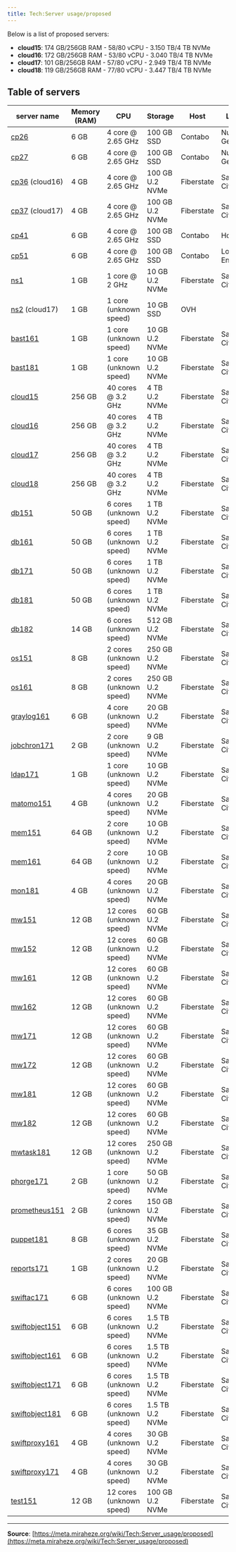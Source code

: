 ```yaml
---
title: Tech:Server usage/proposed
---
```


Below is a list of proposed servers:

* **cloud15**: 174 GB/256GB RAM - 58/80 vCPU - 3.150 TB/4 TB NVMe
* **cloud16**: 172 GB/256GB RAM - 53/80 vCPU - 3.040 TB/4 TB NVMe
* **cloud17**: 101 GB/256GB RAM - 57/80 vCPU - 2.949 TB/4 TB NVMe
* **cloud18**: 119 GB/256GB RAM - 77/80 vCPU - 3.447 TB/4 TB NVMe

## Table of servers 

| server name | Memory (RAM) | CPU | Storage | Host | Location | Debian version | Kernal version |
| --- | --- | --- | --- | --- | --- | --- | --- |
| [cp26](https://meta.miraheze.org/wiki/Tech:cp26) | 6 GB | 4 core @ 2.65 GHz | 100 GB SSD | Contabo | Nuremburg, Germany | Bookworm |
| [cp27](https://meta.miraheze.org/wiki/Tech:Cp27) | 6 GB | 4 core @ 2.65 GHz | 100 GB SSD | Contabo | Nuremburg, Germany | Bookworm |
| [cp36](https://meta.miraheze.org/wiki/Tech:Cp36) (cloud16) | 4 GB | 4 core @ 2.65 GHz | 100 GB U.2 NVMe | Fiberstate | Salt Lake City, UT | Bookworm |
| [cp37](https://meta.miraheze.org/wiki/Tech:Cp37) (cloud17) | 4 GB | 4 core @ 2.65 GHz | 100 GB U.2 NVMe | Fiberstate | Salt Lake City, UT | Bookworm |
| [cp41](https://meta.miraheze.org/wiki/Tech:cp41) | 6 GB | 4 core @ 2.65 GHz | 100 GB SSD | Contabo | Hong Kong | Bookworm |
| [cp51](https://meta.miraheze.org/wiki/Tech:Cp51) | 6 GB | 4 core @ 2.65 GHz | 100 GB SSD | Contabo | London, England | Bookworm |
| [ns1](/tech-docs/techns1) | 1 GB | 1 core @ 2 GHz | 10 GB U.2 NVMe | Fiberstate | Salt Lake City, UT | Bookworm |
| [ns2](/tech-docs/techns2) (cloud17) | 1 GB | 1 core (unknown speed) | 10 GB SSD | OVH |
| [bast161](/tech-docs/techbast161) | 1 GB | 1 core (unknown speed) | 10 GB U.2 NVMe | Fiberstate | Salt Lake City, UT | Bookworm |
| [bast181](/tech-docs/techbast181) | 1 GB | 1 core (unknown speed) | 10 GB U.2 NVMe | Fiberstate | Salt Lake City, UT | Bookworm |
| [cloud15](/tech-docs/techcloud15) | 256 GB | 40 cores @ 3.2 GHz | 4 TB U.2 NVMe | Fiberstate | Salt Lake City, UT | Bookworm |
| [cloud16](/tech-docs/techcloud16) | 256 GB | 40 cores @ 3.2 GHz | 4 TB U.2 NVMe | Fiberstate | Salt Lake City, UT | Bookworm |
| [cloud17](/tech-docs/techcloud17) | 256 GB | 40 cores @ 3.2 GHz | 4 TB U.2 NVMe | Fiberstate | Salt Lake City, UT | Bookworm |
| [cloud18](/tech-docs/techcloud18) | 256 GB | 40 cores @ 3.2 GHz | 4 TB U.2 NVMe | Fiberstate | Salt Lake City, UT | Bookworm |
| [db151](/tech-docs/techdb151) | 50 GB | 6 cores (unknown speed) | 1 TB U.2 NVMe | Fiberstate | Salt Lake City, UT | Bookworm |
| [db161](/tech-docs/techdb161) | 50 GB | 6 cores (unknown speed) | 1 TB U.2 NVMe | Fiberstate | Salt Lake City, UT | Bookworm |
| [db171](/tech-docs/techdb171) | 50 GB | 6 cores (unknown speed) | 1 TB U.2 NVMe | Fiberstate | Salt Lake City, UT | Bookworm |
| [db181](/tech-docs/techdb181) | 50 GB | 6 cores (unknown speed) | 1 TB U.2 NVMe | Fiberstate | Salt Lake City, UT | Bookworm |
| [db182](/tech-docs/techdb182) | 14 GB | 6 cores (unknown speed) | 512 GB U.2 NVMe | Fiberstate | Salt Lake City, UT | Bookworm |
| [os151](/tech-docs/techos151) | 8 GB | 2 cores (unknown speed) | 250 GB U.2 NVMe | Fiberstate | Salt Lake City, UT | Bookworm |
| [os161](/tech-docs/techos161) | 8 GB | 2 cores (unknown speed) | 250 GB U.2 NVMe | Fiberstate | Salt Lake City, UT | Bookworm |
| [graylog161](/tech-docs/techgraylog161) | 6 GB | 4 core (unknown speed) | 20 GB U.2 NVMe | Fiberstate | Salt Lake City, UT | Bookworm |
| [jobchron171](/tech-docs/techjobchron171) | 2 GB | 2 core (unknown speed) | 9 GB U.2 NVMe | Fiberstate | Salt Lake City, UT | Bookworm |
| [ldap171](/tech-docs/techldap171) | 1 GB | 1 core (unknown speed) | 10 GB U.2 NVMe | Fiberstate | Salt Lake City, UT | Bookworm |
| [matomo151](/tech-docs/techmatomo151) | 4 GB | 4 cores (unknown speed) | 20 GB U.2 NVMe | Fiberstate | Salt Lake City, UT | Bookworm |
| [mem151](/tech-docs/techmem151) | 64 GB | 2 core (unknown speed) | 10 GB U.2 NVMe | Fiberstate | Salt Lake City, UT | Bookworm |
| [mem161](/tech-docs/techmem161) | 64 GB | 2 core (unknown speed) | 10 GB U.2 NVMe | Fiberstate | Salt Lake City, UT | Bookworm |
| [mon181](/tech-docs/techmon181) | 4 GB | 4 cores (unknown speed) | 20 GB U.2 NVMe | Fiberstate | Salt Lake City, UT | Bookworm |
| [mw151](/tech-docs/techmw151) | 12 GB | 12 cores (unknown speed) | 60 GB U.2 NVMe | Fiberstate | Salt Lake City, UT | Bookworm |
| [mw152](/tech-docs/techmw152) | 12 GB | 12 cores (unknown speed) | 60 GB U.2 NVMe | Fiberstate | Salt Lake City, UT | Bookworm |
| [mw161](/tech-docs/techmw161) | 12 GB | 12 cores (unknown speed) | 60 GB U.2 NVMe | Fiberstate | Salt Lake City, UT | Bookworm |
| [mw162](/tech-docs/techmw162) | 12 GB | 12 cores (unknown speed) | 60 GB U.2 NVMe | Fiberstate | Salt Lake City, UT | Bookworm |
| [mw171](/tech-docs/techmw171) | 12 GB | 12 cores (unknown speed) | 60 GB U.2 NVMe | Fiberstate | Salt Lake City, UT | Bookworm |
| [mw172](/tech-docs/techmw172) | 12 GB | 12 cores (unknown speed) | 60 GB U.2 NVMe | Fiberstate | Salt Lake City, UT | Bookworm |
| [mw181](/tech-docs/techmw181) | 12 GB | 12 cores (unknown speed) | 60 GB U.2 NVMe | Fiberstate | Salt Lake City, UT | Bookworm |
| [mw182](/tech-docs/techmw182) | 12 GB | 12 cores (unknown speed) | 60 GB U.2 NVMe | Fiberstate | Salt Lake City, UT | Bookworm |
| [mwtask181](/tech-docs/techmwtask181) | 12 GB | 12 cores (unknown speed) | 250 GB U.2 NVMe | Fiberstate | Salt Lake City, UT | Bookworm |
| [phorge171](/tech-docs/techphorge171) | 2 GB | 1 core (unknown speed) | 50 GB U.2 NVMe | Fiberstate | Salt Lake City, UT | Bookworm |
| [prometheus151](/tech-docs/techprometheus151) | 2 GB | 2 cores (unknown speed) | 150 GB U.2 NVMe | Fiberstate | Salt Lake City, UT | Bookworm |
| [puppet181](/tech-docs/techpuppet181) | 8 GB | 6 cores (unknown speed) | 35 GB U.2 NVMe | Fiberstate | Salt Lake City, UT | Bookworm |
| [reports171](/tech-docs/techreports171) | 1 GB | 2 cores (unknown speed) | 20 GB U.2 NVMe | Fiberstate | Salt Lake City, UT | Bookworm |
| [swiftac171](/tech-docs/techswiftac171) | 6 GB | 6 cores (unknown speed) | 100 GB U.2 NVMe | Fiberstate | Salt Lake City, UT | Bookworm |
| [swiftobject151](/tech-docs/techswiftobject151) | 6 GB | 6 cores (unknown speed) | 1.5 TB U.2 NVMe | Fiberstate | Salt Lake City, UT | Bookworm |
| [swiftobject161](/tech-docs/techswiftobject161) | 6 GB | 6 cores (unknown speed) | 1.5 TB U.2 NVMe | Fiberstate | Salt Lake City, UT | Bookworm |
| [swiftobject171](/tech-docs/techswiftobject171) | 6 GB | 6 cores (unknown speed) | 1.5 TB U.2 NVMe | Fiberstate | Salt Lake City, UT | Bookworm |
| [swiftobject181](/tech-docs/techswiftobject181) | 6 GB | 6 cores (unknown speed) | 1.5 TB U.2 NVMe | Fiberstate | Salt Lake City, UT | Bookworm |
| [swiftproxy161](/tech-docs/techswiftproxy161) | 4 GB | 4 cores (unknown speed) | 30 GB U.2 NVMe | Fiberstate | Salt Lake City, UT | Bookworm |
| [swiftproxy171](/tech-docs/techswiftproxy171) | 4 GB | 4 cores (unknown speed) | 30 GB U.2 NVMe | Fiberstate | Salt Lake City, UT | Bookworm |
| [test151](/tech-docs/techtest151) | 12 GB | 12 cores (unknown speed) | 100 GB U.2 NVMe | Fiberstate | Salt Lake City, UT | Bookworm |

----
**Source**: [https://meta.miraheze.org/wiki/Tech:Server_usage/proposed](https://meta.miraheze.org/wiki/Tech:Server_usage/proposed)